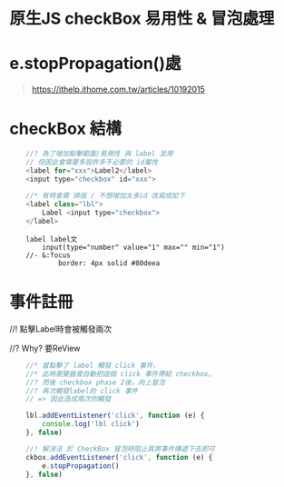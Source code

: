 # 原生JS checkBox 易用性 & 冒泡處理

# e.stopPropagation()處
> https://ithelp.ithome.com.tw/articles/10192015


# checkBox 結構
```js
    //? 為了增加點擊範圍/易用性 與 label 並用
    // 但因此會需要多設許多不必要的 id屬性
    <label for="xxx">Label2</label>
    <input type="checkbox" id="xxx">
    
    //* 有時會需 排版 / 不想增加太多id 改寫成如下
    <label class="lbl">
        Label <input type="checkbox">
    </label>
```
```pug
    label label文
        input(type="number" value="1" max="" min="1")
    //- &:focus
            border: 4px solid #80deea
```

# 事件註冊
//! 點擊Label時會被觸發兩次

//? Why? 要ReView
```js
    //* 當點擊了 label 觸發 click 事件，
    //* 此時瀏覽器會自動把這個 click 事件帶給 checkbox。
    //? 而後 checkbox phase 2後，向上冒泡
    //? 再次觸發label的 click 事件
    // => 因此造成兩次的觸發
```
```js   
    lbl.addEventListener('click', function (e) {
        console.log('lbl click')
    }, false)

    //! 解決法 於 CheckBox 冒泡時阻止其將事件傳遞下去即可
    ckbox.addEventListener('click', function (e) {
        e.stopPropagation()
    }, false)
```